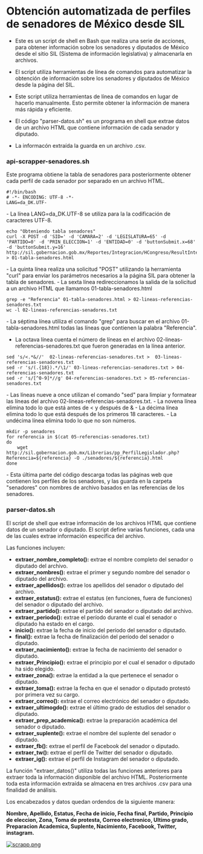 # Obtención automatizada de perfiles de senadores de México desde SIL

- Este es un script de shell en Bash que realiza una serie de acciones, para obtener información sobre los senadores y diputados de México desde el sitio SIL (Sistema de información legislativa) y almacenarla en archivos.

- El script utiliza herramientas de línea de comandos para automatizar la obtención de información sobre los senadores y diputados de México desde la página del SIL.

- Este script utiliza herramientas de línea de comandos en lugar de hacerlo manualmente. Esto permite obtener la información de manera más rápida y eficiente. 

- El código "parser-datos.sh" es un programa en shell que extrae datos de un archivo HTML que contiene información de cada senador y diputado.

- La informacón extraída la guarda en un archivo .csv.


###  api-scrapper-senadores.sh
<p>
Este programa obtiene la tabla de senadores para posteriormente obtener cada perfil de cada senador por separado en un archivo HTML.
</p>

```
#!/bin/bash
# -*- ENCODING: UTF-8 -*-
LANG=da_DK.UTF-
```
<p>
- La línea LANG=da_DK.UTF-8 se utiliza para la la codificación de caracteres UTF-8.
</p>

```
echo "Obteniendo tabla senadores"
curl -X POST -d 'SID=' -d 'CAMARA=2' -d 'LEGISLATURA=65' -d 'PARTIDO=0' -d 'PRIN_ELECCION=1' -d 'ENTIDAD=0' -d 'buttonSubmit.x=68' -d 'buttonSubmit.y=16' http://sil.gobernacion.gob.mx/Reportes/Integracion/HCongreso/ResultIntegHCongreso.php > 01-tabla-senadores.html
```

<p>
- La quinta línea realiza una solicitud "POST" utilizando la herramienta "curl" para enviar los parámetros necesarios a la página SIL para obtener la tabla de senadores.
- La sexta línea redireccionamos la salida de la solicitud a un archivo HTML que llamamos  01-tabla-senadores.html
</p>

```
grep -e "Referencia" 01-tabla-senadores.html > 02-lineas-referencias-senadores.txt
wc -l 02-lineas-referencias-senadores.txt
```
<p>
- La séptima línea utiliza el comando "grep" para buscar en el archivo 01-tabla-senadores.html todas las líneas que contienen la palabra "Referencia".

- La octava línea cuenta el número de líneas en el archivo 02-lineas-referencias-senadores.txt que fueron generadas en la línea anterior.
</p>

```
sed 's/<.*&//'  02-lineas-referencias-senadores.txt >  03-lineas-referencias-senadores.txt
sed -r 's/(.{18}).*/\1/' 03-lineas-referencias-senadores.txt > 04-referencias-senadores.txt
sed -r 's/[^0-9]*//g' 04-referencias-senadores.txt > 05-referencias-senadores.txt
```
<p>
- Las líneas nueve a once utilizan el comando "sed" para limpiar y formatear las líneas del archivo 02-lineas-referencias-senadores.txt.
- La novena línea elimina todo lo que está antes de < y después de &
- La décima línea elimina todo lo que está después de los primeros 18 caracteres.
- La undécima línea elimina todo lo que no son números.
</p>

```
mkdir -p senadores
for referencia in $(cat 05-referencias-senadores.txt)
do
	wget http://sil.gobernacion.gob.mx/Librerias/pp_PerfilLegislador.php?Referencia=${referencia} -O ./senadores/${referencia}.html
done

```
<p>
- Esta última parte del código descarga todas las páginas web que contienen los perfiles de los senadores, y las guarda en la carpeta "senadores" con nombres de archivo basados en las referencias de los senadores.
</p>

### parser-datos.sh
<p>
 El script de shell que extrae información de los archivos HTML que contiene datos de un senador o diputado. El script define varias funciones, cada una de las cuales extrae información específica del archivo.
 
 Las funciones incluyen:
</p>

- **extraer_nombre_completo():** extrae el nombre completo del senador o diputado del archivo.
- **extraer_nombres():** extrae el primer y segundo nombre del senador o diputado del archivo.
- **extraer_apellidos():** extrae los apellidos del senador o diputado del archivo.
- **extraer_estatus():** extrae el estatus (en funciones, fuera de funciones) del senador o diputado del archivo.
- **extraer_partido():** extrae el partido del senador o diputado del archivo.
- **extraer_periodo():** extrae el período durante el cual el senador o diputado ha estado en el cargo.
- **inicio():** extrae la fecha de inicio del período del senador o diputado.
- **final():** extrae la fecha de finalización del período del senador o diputado.
- **extraer_nacimiento():** extrae la fecha de nacimiento del senador o diputado.
- **extraer_Principio():** extrae el principio por el cual el senador o diputado ha sido elegido.
- **extraer_zona():** extrae la entidad a la que pertenece el senador o diputado.
- **extraer_toma():** extrae la fecha en que el senador o diputado protestó por primera vez su cargo.
- **extraer_correo():** extrae el correo electrónico del senador o diputado.
- **extraer_ultimogdo():** extrae el último grado de estudios del senador o diputado.
- **extraer_prep_academica():** extrae la preparación académica del senador o diputado.
- **extraer_suplente():** extrae el nombre del suplente del senador o diputado.
- **extraer_fb():** extrae el perfil de Facebook del senador o diputado.
- **extraer_tw():** extrae el perfil de Twitter del senador o diputado.
- **extraer_ig():** extrae el perfil de Instagram del senador o diputado.

<p>La función "extraer_datos()" utiliza todas las funciones anteriores para extraer toda la información disponible del archivo HTML.
Posteriormente toda esta información extraída se almacena en tres archivos .csv para una finalidad de análisis.
</p>

<p>
Los encabezados y datos quedan ordendos de la siguiente manera:
</p> 

**Nombre, Apellido, Estatus, Fecha de inicio, Fecha final, Partido, Principio de eleccion, Zona, Toma de protesta, Correo electronico, Ultimo grado, Preparacion Academica, Suplente, Nacimiento, Facebook, Twitter, instagram.**

[![scrapp.png](https://i.postimg.cc/XqTQd87P/scrapp.png)](https://postimg.cc/1VrGZDF0)

